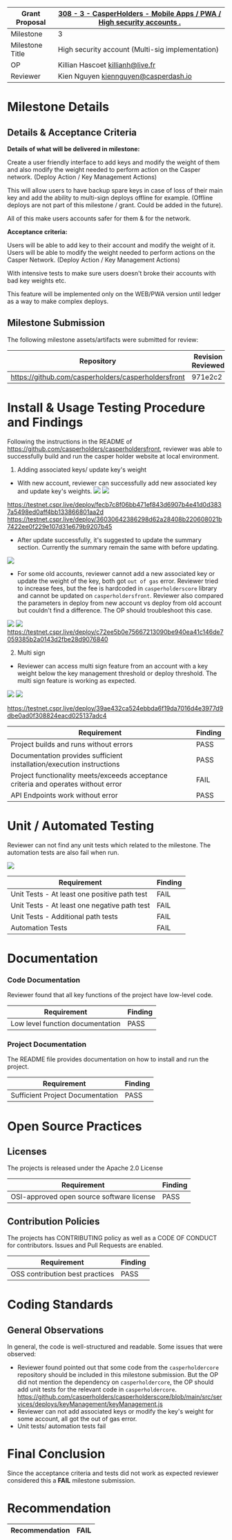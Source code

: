 Grant Proposal | [308 - 3 - CasperHolders - Mobile Apps / PWA / High security accounts .](https://portal.devxdao.com/public-proposals/308)
------------ | -------------
Milestone | 3
Milestone Title | High security account (Multi-sig implementation)
OP | Killian Hascoet <killianh@live.fr>
Reviewer | Kien Nguyen <kiennguyen@casperdash.io>

# Milestone Details

## Details & Acceptance Criteria

**Details of what will be delivered in milestone:**

Create a user friendly interface to add keys and modify the weight of them and also modify the weight needed to perform action on the Casper network. (Deploy Action / Key Management Actions)

This will allow users to have backup spare keys in case of loss of their main key and add the ability to multi-sign deploys offline for example. (Offline deploys are not part of this milestone / grant. Could be added in the future).

All of this make users accounts safer for them & for the network.

**Acceptance criteria:**

Users will be able to add key to their account and modify the weight of it.
Users will be able to modify the weight needed to perform actions on the Casper Network. (Deploy Action / Key Management Actions)

With intensive tests to make sure users doesn't broke their accounts with bad key weights etc.

This feature will be implemented only on the WEB/PWA version until ledger as a way to make complex deploys.

## Milestone Submission

The following milestone assets/artifacts were submitted for review:

Repository | Revision Reviewed
------------ | -------------
https://github.com/casperholders/casperholdersfront | 971e2c2

# Install & Usage Testing Procedure and Findings

Following the instructions in the README of https://github.com/casperholders/casperholdersfront, reviewer was
able to successfully build and run the casper holder website at local environment.
 

1. Adding associated keys/ update key's weight

- With new account, reviewer can successfully add new associated key and update key's weights.
![](assets/ch-sign-transaction.png)
![](assets/ch-update-success.png)

https://testnet.cspr.live/deploy/fecb7c8f06bb471ef843d6907b4e41d0d3837a5498ed0aff4bb133866801aa2d
https://testnet.cspr.live/deploy/36030642386298d62a28408b220608021b7422ee0f229e107d31e679b9207b45

- After update successfully, it's suggested to update the summary section. Currently the summary remain the same with before updating. 

![](assets/ch-summary-update.png)

- For some old accounts, reviewer cannot add a new associated key or update the weight of the key, both got `out of gas` error. Reviewer tried to increase fees, but the fee is hardcoded in `casperholderscore` library and cannot be updated on `casperholdersfront`. Reviewer also compared the parameters in deploy from new account vs deploy from old account but couldn't find a difference. The OP should troubleshoot this case. 

![](assets/ch-out-of-gas.png)
![](assets/ch-cspr-live-transaction.png)
https://testnet.cspr.live/deploy/c72ee5b0e75667213090be940ea41c146de7059385b2a0143d2fbe28d9076840

2. Multi sign

- Reviewer can access multi sign feature from an account with a key weight below the key management threshold or deploy threshold. The multi sign feature is working as expected.

![](assets/ch-multi-sign.png)
![](assets/ch-multi-sign-link.png)

https://testnet.cspr.live/deploy/39ae432ca524ebbda6f19da7016d4e3977d9dbe0ad0f308824eacd025137adc4


Requirement | Finding
------------ | -------------
Project builds and runs without errors | PASS
Documentation provides sufficient installation/execution instructions | PASS
Project functionality meets/exceeds acceptance criteria and operates without error | FAIL
API Endpoints work without error | PASS 

# Unit / Automated Testing

Reviewer can not find any unit tests which related to the milestone. The automation tests are also fail when run.

![](assets/ch-e2e.png)


Requirement | Finding
------------ | -------------
Unit Tests - At least one positive path test | FAIL
Unit Tests - At least one negative path test | FAIL
Unit Tests - Additional path tests | FAIL
Automation Tests | FAIL

# Documentation

### Code Documentation

Reviewer found that all key functions of the project have low-level code. 

Requirement | Finding
------------ | -------------
Low level function documentation | PASS

### Project Documentation

The README file provides documentation on how to install and run the project.


Requirement | Finding
------------ | -------------
Sufficient Project Documentation | PASS



# Open Source Practices

## Licenses

The projects is released under the Apache 2.0 License

Requirement | Finding
------------ | -------------
OSI-approved open source software license | PASS

## Contribution Policies

The projects has CONTRIBUTING policy as well as a CODE OF CONDUCT for contributors. Issues and Pull Requests are enabled.

Requirement | Finding
------------ | -------------
OSS contribution best practices | PASS

# Coding Standards

## General Observations

In general, the code is well-structured and readable. Some issues that were observed:

-  Reviewer found pointed out that some code from the `casperholdercore` repository should be included in this milestone submission. But the OP did not mention the dependency on `casperholdercore`, the OP should add unit tests for the relevant code in `casperholdercore`. 
https://github.com/casperholders/casperholderscore/blob/main/src/services/deploys/keyManagement/keyManagement.js
-  Reviewer can not add associated keys or modify the key's weight for some account, all got the out of gas error. 
-  Unit tests/ automation tests fail

# Final Conclusion

Since the acceptance criteria and tests did not work as expected reviewer considered this a **FAIL** milestone submission.


# Recommendation

Recommendation | FAIL
------------ | -------------